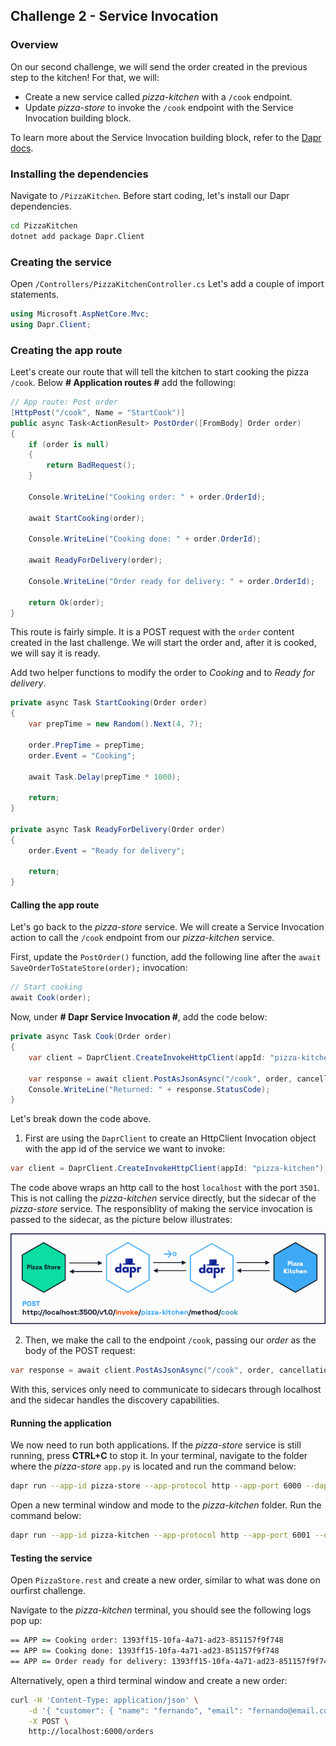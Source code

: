 ## Challenge 2 - Service Invocation

### Overview

On our second challenge, we will send the order created in the previous step to the kitchen! For that, we will:

- Create a new service called _pizza-kitchen_ with a `/cook` endpoint.
- Update _pizza-store_ to invoke the `/cook` endpoint with the Service Invocation building block.

To learn more about the Service Invocation building block, refer to the [Dapr docs](https://docs.dapr.io/developing-applications/building-blocks/service-invocation/).

### Installing the dependencies

Navigate to `/PizzaKitchen`. Before start coding, let's install our Dapr dependencies.

```bash
cd PizzaKitchen
dotnet add package Dapr.Client
```

### Creating the service

Open `/Controllers/PizzaKitchenController.cs` Let's add a couple of import statements.

```csharp
using Microsoft.AspNetCore.Mvc;
using Dapr.Client;
```

### Creating the app route

Leet's create our route that will tell the kitchen to start cooking the pizza `/cook`. Below **# Application routes #** add the following:

```csharp
// App route: Post order
[HttpPost("/cook", Name = "StartCook")]
public async Task<ActionResult> PostOrder([FromBody] Order order)
{
    if (order is null)
    {
        return BadRequest();
    }

    Console.WriteLine("Cooking order: " + order.OrderId);

    await StartCooking(order);

    Console.WriteLine("Cooking done: " + order.OrderId);

    await ReadyForDelivery(order);

    Console.WriteLine("Order ready for delivery: " + order.OrderId);

    return Ok(order);
}
```

This route is fairly simple. It is a POST request with the `order` content created in the last challenge. We will start the order and, after it is cooked, we will say it is ready.

Add two helper functions to modify the order to _Cooking_ and to _Ready for delivery_.

```csharp
private async Task StartCooking(Order order)
{
    var prepTime = new Random().Next(4, 7);

    order.PrepTime = prepTime;
    order.Event = "Cooking";
   
    await Task.Delay(prepTime * 1000);

    return;
}

private async Task ReadyForDelivery(Order order)
{
    order.Event = "Ready for delivery";

    return;
}
```

#### Calling the app route

Let's go back to the _pizza-store_ service. We will create a Service Invocation action to call the `/cook` endpoint from our _pizza-kitchen_ service.

First, update the `PostOrder()` function, add the following line after the `await SaveOrderToStateStore(order);` invocation:

```csharp
// Start cooking
await Cook(order);
```

Now, under **# Dapr Service Invocation #**, add the code below:

```csharp
private async Task Cook(Order order)
{
    var client = DaprClient.CreateInvokeHttpClient(appId: "pizza-kitchen");

    var response = await client.PostAsJsonAsync("/cook", order, cancellationToken: CancellationToken.None);
    Console.WriteLine("Returned: " + response.StatusCode);
}
```

Let's break down the code above.

1. First are using the `DaprClient` to create an HttpClient Invocation object with the app id of the service we want to invoke:

```csharp
var client = DaprClient.CreateInvokeHttpClient(appId: "pizza-kitchen");
```

The code above wraps an http call to the host `localhost` with the port `3501`. This is not calling the _pizza-kitchen_ service directly, but the sidecar of the _pizza-store_ service. The responsiblity of making the service invocation is passed to the sidecar, as the picture below illustrates:

![service-invocation](/imgs/service-invocation.png)

2. Then, we make the call to the endpoint `/cook`, passing our _order_ as the body of the POST request:

```csharp
var response = await client.PostAsJsonAsync("/cook", order, cancellationToken: CancellationToken.None);
```

With this, services only need to communicate to sidecars through localhost and the sidecar handles the discovery capabilities.

#### Running the application

We now need to run both applications. If the _pizza-store_ service is still running, press **CTRL+C** to stop it. In your terminal, navigate to the folder where the _pizza-store_ `app.py` is located and run the command below:

```bash
dapr run --app-id pizza-store --app-protocol http --app-port 6000 --dapr-http-port 3501 --resources-path ../resources  -- dotnet run
```

Open a new terminal window and mode to the _pizza-kitchen_ folder. Run the command below:

```bash
dapr run --app-id pizza-kitchen --app-protocol http --app-port 6001 --dapr-http-port 3502 --resources-path ../resources  -- dotnet run
```

#### Testing the service

Open `PizzaStore.rest` and create a new order, similar to what was done on ourfirst challenge.

Navigate to the _pizza-kitchen_ terminal, you should see the following logs pop up:

```zsh
== APP == Cooking order: 1393ff15-10fa-4a71-ad23-851157f9f748
== APP == Cooking done: 1393ff15-10fa-4a71-ad23-851157f9f748
== APP == Order ready for delivery: 1393ff15-10fa-4a71-ad23-851157f9f748
```

Alternatively, open a third terminal window and create a new order:

```bash
curl -H 'Content-Type: application/json' \
    -d '{ "customer": { "name": "fernando", "email": "fernando@email.com" }, "items": [ { "type":"vegetarian", "amount": 2 } ] }' \
    -X POST \
    http://localhost:6000/orders
```